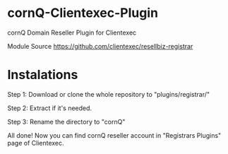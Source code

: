 # cornQ-Clientexec-Plugin
cornQ Domain Reseller Plugin for Clientexec

Module Source https://github.com/clientexec/resellbiz-registrar

# Instalations

Step 1: Download or clone the whole repository to "plugins/registrar/"

Step 2: Extract if it's needed.

Step 3: Rename the directory to "cornQ"

All done! Now you can find cornQ reseller account in "Registrars Plugins" page of Clientexec.
